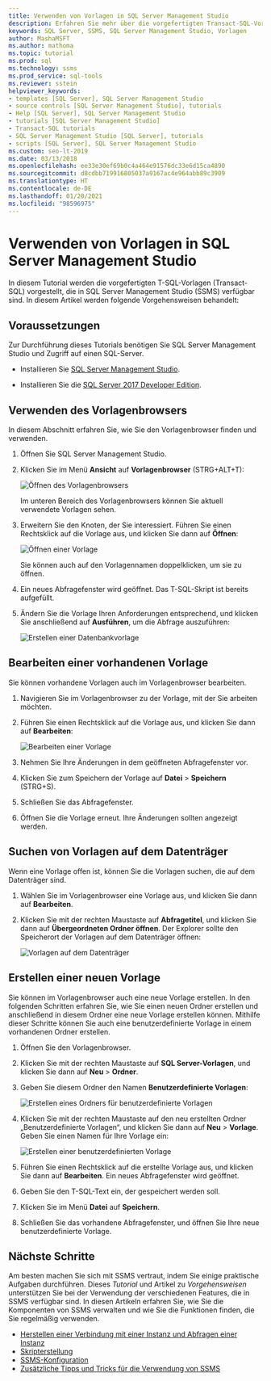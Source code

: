 ```yaml
---
title: Verwenden von Vorlagen in SQL Server Management Studio
description: Erfahren Sie mehr über die vorgefertigten Transact-SQL-Vorlagen (T-SQL), die in SQL Server Management Studio (SSMS) verfügbar sind.
keywords: SQL Server, SSMS, SQL Server Management Studio, Vorlagen
author: MashaMSFT
ms.author: mathoma
ms.topic: tutorial
ms.prod: sql
ms.technology: ssms
ms.prod_service: sql-tools
ms.reviewer: sstein
helpviewer_keywords:
- templates [SQL Server], SQL Server Management Studio
- source controls [SQL Server Management Studio], tutorials
- Help [SQL Server], SQL Server Management Studio
- tutorials [SQL Server Management Studio]
- Transact-SQL tutorials
- SQL Server Management Studio [SQL Server], tutorials
- scripts [SQL Server], SQL Server Management Studio
ms.custom: seo-lt-2019
ms.date: 03/13/2018
ms.openlocfilehash: ee33e30ef69b0c4a464e91576dc33e6d15ca4890
ms.sourcegitcommit: d8cdbb719916805037a9167ac4e964abb89c3909
ms.translationtype: HT
ms.contentlocale: de-DE
ms.lasthandoff: 01/20/2021
ms.locfileid: "98596975"
---
```

# <a name="use-templates-in-sql-server-management-studio"></a>Verwenden von Vorlagen in SQL Server Management Studio

In diesem Tutorial werden die vorgefertigten T-SQL-Vorlagen (Transact-SQL) vorgestellt, die in SQL Server Management Studio (SSMS) verfügbar sind. In diesem Artikel werden folgende Vorgehensweisen behandelt:

## <a name="prerequisites"></a>Voraussetzungen

Zur Durchführung dieses Tutorials benötigen Sie SQL Server Management Studio und Zugriff auf einen SQL-Server.

* Installieren Sie [SQL Server Management Studio](../download-sql-server-management-studio-ssms.md).

* Installieren Sie die [SQL Server 2017 Developer Edition](https://www.microsoft.com/sql-server/sql-server-downloads).

## <a name="use-template-browser"></a>Verwenden des Vorlagenbrowsers

In diesem Abschnitt erfahren Sie, wie Sie den Vorlagenbrowser finden und verwenden.

1. Öffnen Sie SQL Server Management Studio.

2. Klicken Sie im Menü **Ansicht** auf **Vorlagenbrowser** (STRG+ALT+T):

    ![Öffnen des Vorlagenbrowsers](media/templates-ssms/templatebrowser.png)

    Im unteren Bereich des Vorlagenbrowsers können Sie aktuell verwendete Vorlagen sehen.

3. Erweitern Sie den Knoten, der Sie interessiert. Führen Sie einen Rechtsklick auf die Vorlage aus, und klicken Sie dann auf **Öffnen**:

    ![Öffnen einer Vorlage](media/templates-ssms/opentemplate.png)

    Sie können auch auf den Vorlagennamen doppelklicken, um sie zu öffnen.

4. Ein neues Abfragefenster wird geöffnet. Das T-SQL-Skript ist bereits aufgefüllt.

5. Ändern Sie die Vorlage Ihren Anforderungen entsprechend, und klicken Sie anschließend auf **Ausführen**, um die Abfrage auszuführen:

    ![Erstellen einer Datenbankvorlage](media/templates-ssms/createdbtemplate.png)

## <a name="edit-an-existing-template"></a>Bearbeiten einer vorhandenen Vorlage

Sie können vorhandene Vorlagen auch im Vorlagenbrowser bearbeiten.  

1. Navigieren Sie im Vorlagenbrowser zu der Vorlage, mit der Sie arbeiten möchten.

2. Führen Sie einen Rechtsklick auf die Vorlage aus, und klicken Sie dann auf **Bearbeiten**:

    ![Bearbeiten einer Vorlage](media/templates-ssms/edittemplate.png)

3. Nehmen Sie Ihre Änderungen in dem geöffneten Abfragefenster vor.

4. Klicken Sie zum Speichern der Vorlage auf **Datei** > **Speichern** (STRG+S).

5. Schließen Sie das Abfragefenster.

6. Öffnen Sie die Vorlage erneut. Ihre Änderungen sollten angezeigt werden.

## <a name="locate-templates-on-disk"></a>Suchen von Vorlagen auf dem Datenträger

Wenn eine Vorlage offen ist, können Sie die Vorlagen suchen, die auf dem Datenträger sind.

1. Wählen Sie im Vorlagenbrowser eine Vorlage aus, und klicken Sie dann auf **Bearbeiten**.

2. Klicken Sie mit der rechten Maustaste auf **Abfragetitel**, und klicken Sie dann auf **Übergeordneten Ordner öffnen**. Der Explorer sollte den Speicherort der Vorlagen auf dem Datenträger öffnen: 

   ![Vorlagen auf dem Datenträger](media/templates-ssms/templatesondisk.png)
  
## <a name="create-a-new-template"></a>Erstellen einer neuen Vorlage

Sie können im Vorlagenbrowser auch eine neue Vorlage erstellen. In den folgenden Schritten erfahren Sie, wie Sie einen neuen Ordner erstellen und anschließend in diesem Ordner eine neue Vorlage erstellen können. Mithilfe dieser Schritte können Sie auch eine benutzerdefinierte Vorlage in einem vorhandenen Ordner erstellen. 

1. Öffnen Sie den Vorlagenbrowser.

2. Klicken Sie mit der rechten Maustaste auf **SQL Server-Vorlagen**, und klicken Sie dann auf **Neu** > **Ordner**.

3. Geben Sie diesem Ordner den Namen **Benutzerdefinierte Vorlagen**:

    ![Erstellen eines Ordners für benutzerdefinierte Vorlagen](media/templates-ssms/creatingcustomtemplate.png)

4. Klicken Sie mit der rechten Maustaste auf den neu erstellten Ordner „Benutzerdefinierte Vorlagen“, und klicken Sie dann auf **Neu** > **Vorlage**. Geben Sie einen Namen für Ihre Vorlage ein:

    ![Erstellen einer benutzerdefinierten Vorlage](media/templates-ssms/createnewtemplate.png)

5. Führen Sie einen Rechtsklick auf die erstellte Vorlage aus, und klicken Sie dann auf **Bearbeiten**. Ein neues Abfragefenster wird geöffnet.

6. Geben Sie den T-SQL-Text ein, der gespeichert werden soll.

7. Klicken Sie im Menü **Datei** auf **Speichern**.

8. Schließen Sie das vorhandene Abfragefenster, und öffnen Sie Ihre neue benutzerdefinierte Vorlage.

## <a name="next-steps"></a>Nächste Schritte

Am besten machen Sie sich mit SSMS vertraut, indem Sie einige praktische Aufgaben durchführen. Dieses *Tutorial* und Artikel zu *Vorgehensweisen* unterstützen Sie bei der Verwendung der verschiedenen Features, die in SSMS verfügbar sind.  In diesen Artikeln erfahren Sie, wie Sie die Komponenten von SSMS verwalten und wie Sie die Funktionen finden, die Sie regelmäßig verwenden.

* [Herstellen einer Verbindung mit einer Instanz und Abfragen einer Instanz](../quickstarts/ssms-connect-query-sql-server.md)
* [Skripterstellung](../tutorials/scripting-ssms.md)
* [SSMS-Konfiguration](../tutorials/ssms-configuration.md)
* [Zusätzliche Tipps und Tricks für die Verwendung von SSMS](../tutorials/ssms-tricks.md)
